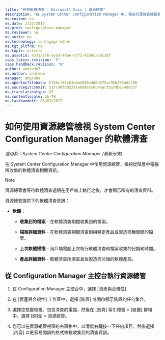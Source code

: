 ```yaml
---
title: "檢視軟體清查 | Microsoft Docs | 資源總管"
description: "在 System Center Configuration Manager 中，使用資源總管檢視軟體清查。"
ms.custom: na
ms.date: 2/22/2017
ms.prod: configuration-manager
ms.reviewer: na
ms.suite: na
ms.technology: configmgr-other
ms.tgt_pltfrm: na
ms.topic: article
ms.assetid: 4b7aa5f6-5ebd-49be-b7f3-4206caadc187
caps.latest.revision: "5"
caps.handback.revision: "0"
author: andredm7
ms.author: andredm
manager: angrobe
ms.openlocfilehash: b76bcf65c61b0a2690a468d375ac95b1334d5298
ms.sourcegitcommit: 51fc48fb023f1e8d995c6c4eacfda7dbec4d0b2f
ms.translationtype: HT
ms.contentlocale: zh-TW
ms.lasthandoff: 08/07/2017
---
```

# <a name="how-to-use-resource-explorer-to-view-software-inventory-in-system-center-configuration-manager"></a>如何使用資源總管檢視 System Center Configuration Manager 的軟體清查

*適用於：System Center Configuration Manager (最新分支)*

在 System Center Configuration Manager 中使用資源總管，檢視從階層中電腦所收集的軟體清查相關資訊。  

> [!NOTE]  
>  資源總管會等待軟體清查週期在用戶端上執行之後，才會顯示所有的清查資料。  

 資源總管提供下列軟體清查資訊：  

-   **軟體**：  

    -   **收集到的檔案** - 在軟體清查期間收集到的檔案。  

    -   **檔案詳細資料** - 在軟體清查期間清查到與特定產品或製造商無關聯的檔案。  

    -   **上次軟體掃描** - 用戶端電腦上次執行軟體清查和檔案收集的日期和時間。  

    -   **產品詳細資料** - 軟體清查所清查且依製造商分組的軟體產品。  

## <a name="to-run-resource-explorer-from-the-configuration-manager-console"></a>從 Configuration Manager 主控台執行資源總管  

1.  在 Configuration Manager 主控台中，選擇 [資產與合規性]

2.  在 [資產與合規性] 工作區中，選擇 [裝置] 或開啟顯示裝置的任何集合。  

3.  選擇您想要檢視、包含清查的電腦，然後在 [首頁] 索引標籤 > [裝置] 群組中，選擇 [開始] > 資源總管。

4.  您可以在資源總管視窗的右窗格中，以滑鼠右鍵按一下任何項目，然後選擇 [內容] 以更容易閱讀的格式檢視收集到的清查資訊。  
 
